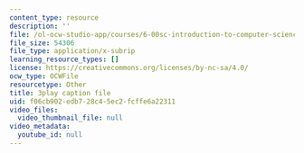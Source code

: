 ```yaml
---
content_type: resource
description: ''
file: /ol-ocw-studio-app/courses/6-00sc-introduction-to-computer-science-and-programming-spring-2011/f06cb902edb728c45ec2fcffe6a22311_Mx0uXIBD-yA.srt
file_size: 54306
file_type: application/x-subrip
learning_resource_types: []
license: https://creativecommons.org/licenses/by-nc-sa/4.0/
ocw_type: OCWFile
resourcetype: Other
title: 3play caption file
uid: f06cb902-edb7-28c4-5ec2-fcffe6a22311
video_files:
  video_thumbnail_file: null
video_metadata:
  youtube_id: null
---
```

